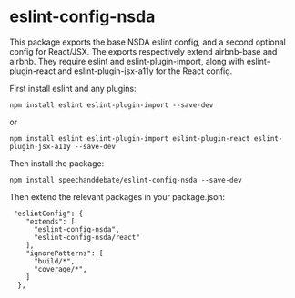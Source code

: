 # eslint-config-nsda
This package exports the base NSDA eslint config, and a second optional config for React/JSX. The exports respectively extend airbnb-base and airbnb. They require eslint and eslint-plugin-import, along with eslint-plugin-react and eslint-plugin-jsx-a11y for the React config.

First install eslint and any plugins:

```
npm install eslint eslint-plugin-import --save-dev
```
or
```
npm install eslint eslint-plugin-import eslint-plugin-react eslint-plugin-jsx-a11y --save-dev
```

Then install the package:
```
npm install speechanddebate/eslint-config-nsda --save-dev
```

Then extend the relevant packages in your package.json:
```
 "eslintConfig": {
    "extends": [
      "eslint-config-nsda",
      "eslint-config-nsda/react"
    ],
    "ignorePatterns": [
      "build/*",
      "coverage/*",
    ]
  },
```
